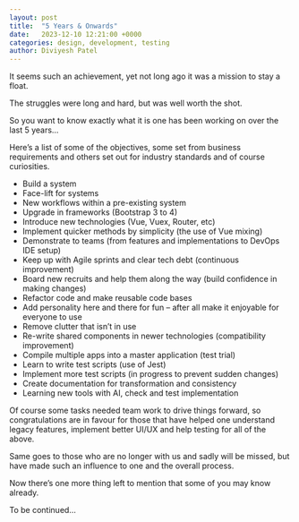 ```yaml
---
layout: post
title:  "5 Years & Onwards"
date:   2023-12-10 12:21:00 +0000
categories: design, development, testing
author: Diviyesh Patel
---
```


It seems such an achievement, yet not long ago it was a mission to stay a float.

The struggles were long and hard, but was well worth the shot.

So you want to know exactly what it is one has been working on over the last 5 years…

Here’s a list of some of the objectives, some set from business requirements and others set out for industry standards and of course curiosities.

<ul>
<li>Build a system</li>
<li>Face-lift for systems</li>
<li>New workflows within a pre-existing system</li>
<li>Upgrade in frameworks (Bootstrap 3 to 4)</li>
<li>Introduce new technologies (Vue, Vuex, Router, etc)</li>
<li>Implement quicker methods by simplicity (the use of Vue mixing)</li>
<li>Demonstrate to teams (from features and implementations to DevOps IDE setup)</li>
<li>Keep up with Agile sprints and clear tech debt (continuous improvement)</li>
<li>Board new recruits and help them along the way (build confidence in making changes)</li>
<li>Refactor code and make reusable code bases</li>
<li>Add personality here and there for fun – after all make it enjoyable for everyone to use</li>
<li>Remove clutter that isn’t in use</li>
<li>Re-write shared components in newer technologies (compatibility improvement)</li>
<li>Compile multiple apps into a master application (test trial)</li>
<li>Learn to write test scripts (use of Jest)</li>
<li>Implement more test scripts (in progress to prevent sudden changes)</li>
<li>Create documentation for transformation and consistency</li>
<li>Learning new tools with AI, check and test implementation</li>
</ul>

Of course some tasks needed team work to drive things forward, so congratulations are in favour for those that have helped one understand legacy features, implement better UI/UX and help testing for all of the above.

Same goes to those who are no longer with us and sadly will be missed, but have made such an influence to one and the overall process.

Now there’s one more thing left to mention that some of you may know already.

To be continued…
